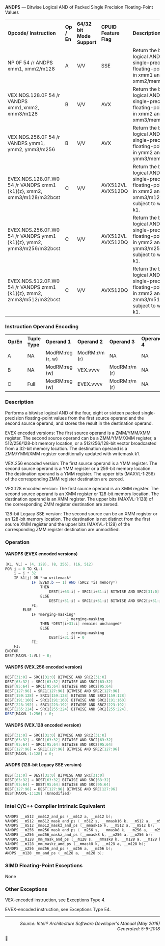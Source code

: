 <b>ANDPS</b> — Bitwise Logical AND of Packed Single Precision Floating-Point Values
<table>
	<tr>
		<td><b>Opcode/ Instruction</b></td>
		<td><b>Op / En</b></td>
		<td><b>64/32 bit Mode Support</b></td>
		<td><b>CPUID Feature Flag</b></td>
		<td><b>Description</b></td>
	</tr>
	<tr>
		<td>NP 0F 54 /r ANDPS xmm1, xmm2/m128</td>
		<td>A</td>
		<td>V/V</td>
		<td>SSE</td>
		<td>Return the bitwise logical AND of packed single-precision floating-point values in xmm1 and xmm2/mem.</td>
	</tr>
	<tr>
		<td>VEX.NDS.128.0F 54 /r VANDPS xmm1,xmm2, xmm3/m128</td>
		<td>B</td>
		<td>V/V</td>
		<td>AVX</td>
		<td>Return the bitwise logical AND of packed single-precision floating-point values in xmm2 and xmm3/mem.</td>
	</tr>
	<tr>
		<td>VEX.NDS.256.0F 54 /r VANDPS ymm1, ymm2, ymm3/m256</td>
		<td>B</td>
		<td>V/V</td>
		<td>AVX</td>
		<td>Return the bitwise logical AND of packed single-precision floating-point values in ymm2 and ymm3/mem.</td>
	</tr>
	<tr>
		<td>EVEX.NDS.128.0F.W0 54 /r VANDPS xmm1 {k1}{z}, xmm2, xmm3/m128/m32bcst</td>
		<td>C</td>
		<td>V/V</td>
		<td>AVX512VL AVX512DQ</td>
		<td>Return the bitwise logical AND of packed single-precision floating-point values in xmm2 and xmm3/m128/m32bcst subject to writemask k1.</td>
	</tr>
	<tr>
		<td>EVEX.NDS.256.0F.W0 54 /r VANDPS ymm1 {k1}{z}, ymm2, ymm3/m256/m32bcst</td>
		<td>C</td>
		<td>V/V</td>
		<td>AVX512VL AVX512DQ</td>
		<td>Return the bitwise logical AND of packed single-precision floating-point values in ymm2 and ymm3/m256/m32bcst subject to writemask k1.</td>
	</tr>
	<tr>
		<td>EVEX.NDS.512.0F.W0 54 /r VANDPS zmm1 {k1}{z}, zmm2, zmm3/m512/m32bcst</td>
		<td>C</td>
		<td>V/V</td>
		<td>AVX512DQ</td>
		<td>Return the bitwise logical AND of packed single-precision floating-point values in zmm2 and zmm3/m512/m32bcst subject to writemask k1.</td>
	</tr>
</table>


### Instruction Operand Encoding
<table>
	<tr>
		<td><b>Op/En</b></td>
		<td><b>Tuple Type</b></td>
		<td><b>Operand 1</b></td>
		<td><b>Operand 2</b></td>
		<td><b>Operand 3</b></td>
		<td><b>Operand 4</b></td>
	</tr>
	<tr>
		<td>A</td>
		<td>NA</td>
		<td>ModRM:reg (r, w)</td>
		<td>ModRM:r/m (r)</td>
		<td>NA</td>
		<td>NA</td>
	</tr>
	<tr>
		<td>B</td>
		<td>NA</td>
		<td>ModRM:reg (w)</td>
		<td>VEX.vvvv</td>
		<td>ModRM:r/m (r)</td>
		<td>NA</td>
	</tr>
	<tr>
		<td>C</td>
		<td>Full</td>
		<td>ModRM:reg (w)</td>
		<td>EVEX.vvvv</td>
		<td>ModRM:r/m (r)</td>
		<td>NA</td>
	</tr>
</table>


### Description
Performs a bitwise logical AND of the four, eight or sixteen packed single-precision floating-point values from the
first source operand and the second source operand, and stores the result in the destination operand.

EVEX encoded versions: The first source operand is a ZMM/YMM/XMM register. The second source operand can be
a ZMM/YMM/XMM register, a 512/256/128-bit memory location, or a 512/256/128-bit vector broadcasted from a
32-bit memory location. The destination operand is a ZMM/YMM/XMM register conditionally updated with
writemask k1.

VEX.256 encoded version: The first source operand is a YMM register. The second source operand is a YMM register
or a 256-bit memory location. The destination operand is a YMM register. The upper bits (MAXVL-1:256) of the
corresponding ZMM register destination are zeroed.

VEX.128 encoded version: The first source operand is an XMM register. The second source operand is an XMM
register or 128-bit memory location. The destination operand is an XMM register. The upper bits (MAXVL-1:128) of
the corresponding ZMM register destination are zeroed.

128-bit Legacy SSE version: The second source can be an XMM register or an 128-bit memory location. The destination
 is not distinct from the first source XMM register and the upper bits (MAXVL-1:128) of the corresponding
ZMM register destination are unmodified.

### Operation


#### VANDPS (EVEX encoded versions)
```java
(KL, VL) = (4, 128), (8, 256), (16, 512)
FOR j ← 0 TO KL-1
    i ← j * 32
    IF k1[j] OR *no writemask*
            IF (EVEX.b == 1) AND (SRC2 *is memory*)
                THEN
                    DEST[i+63:i] ← SRC1[i+31:i] BITWISE AND SRC2[31:0]
                ELSE 
                    DEST[i+31:i] ← SRC1[i+31:i] BITWISE AND SRC2[i+31:i]
            FI;
        ELSE 
            IF *merging-masking*
                            ; merging-masking
                THEN *DEST[i+31:i] remains unchanged*
                ELSE 
                            ; zeroing-masking
                    DEST[i+31:i] ← 0
            FI;
    FI;
ENDFOR
DEST[MAXVL-1:VL] ← 0;
```
#### VANDPS (VEX.256 encoded version)
```java
DEST[31:0] ← SRC1[31:0] BITWISE AND SRC2[31:0]
DEST[63:32] ← SRC1[63:32] BITWISE AND SRC2[63:32]
DEST[95:64] ← SRC1[95:64] BITWISE AND SRC2[95:64]
DEST[127:96] ← SRC1[127:96] BITWISE AND SRC2[127:96]
DEST[159:128] ← SRC1[159:128] BITWISE AND SRC2[159:128]
DEST[191:160] ← SRC1[191:160] BITWISE AND SRC2[191:160]
DEST[223:192] ← SRC1[223:192] BITWISE AND SRC2[223:192]
DEST[255:224] ← SRC1[255:224] BITWISE AND SRC2[255:224].
DEST[MAXVL-1:256] ← 0;
```
#### VANDPS (VEX.128 encoded version)
```java
DEST[31:0] ← SRC1[31:0] BITWISE AND SRC2[31:0]
DEST[63:32] ← SRC1[63:32] BITWISE AND SRC2[63:32]
DEST[95:64] ← SRC1[95:64] BITWISE AND SRC2[95:64]
DEST[127:96] ← SRC1[127:96] BITWISE AND SRC2[127:96]
DEST[MAXVL-1:128] ← 0;
```
#### ANDPS (128-bit Legacy SSE version)
```java
DEST[31:0] ← DEST[31:0] BITWISE AND SRC[31:0]
DEST[63:32] ← DEST[63:32] BITWISE AND SRC[63:32]
DEST[95:64] ← DEST[95:64] BITWISE AND SRC[95:64]
DEST[127:96] ← DEST[127:96] BITWISE AND SRC[127:96]
DEST[MAXVL-1:128] (Unmodified)
```
### Intel C/C++ Compiler Intrinsic Equivalent
```c
VANDPS __m512 _mm512_and_ps (__m512 a, __m512 b);
VANDPS __m512 _mm512_mask_and_ps (__m512 s, __mmask16 k, __m512 a, __m512 b);
VANDPS __m512 _mm512_maskz_and_ps (__mmask16 k, __m512 a, __m512 b);
VANDPS __m256 _mm256_mask_and_ps (__m256 s, __mmask8 k, __m256 a, __m256 b);
VANDPS __m256 _mm256_maskz_and_ps (__mmask8 k, __m256 a, __m256 b);
VANDPS __m128 _mm_mask_and_ps (__m128 s, __mmask8 k, __m128 a, __m128 b);
VANDPS __m128 _mm_maskz_and_ps (__mmask8 k, __m128 a, __m128 b);
VANDPS __m256 _mm256_and_ps (__m256 a, __m256 b);
ANDPS __m128 _mm_and_ps (__m128 a, __m128 b);
```
### SIMD Floating-Point Exceptions
None

### Other Exceptions

VEX-encoded instruction, see Exceptions Type 4.

EVEX-encoded instruction, see Exceptions Type E4.

 --- 
<p align="right"><i>Source: Intel® Architecture Software Developer's Manual (May 2018)<br>Generated: 5-6-2018</i></p>
